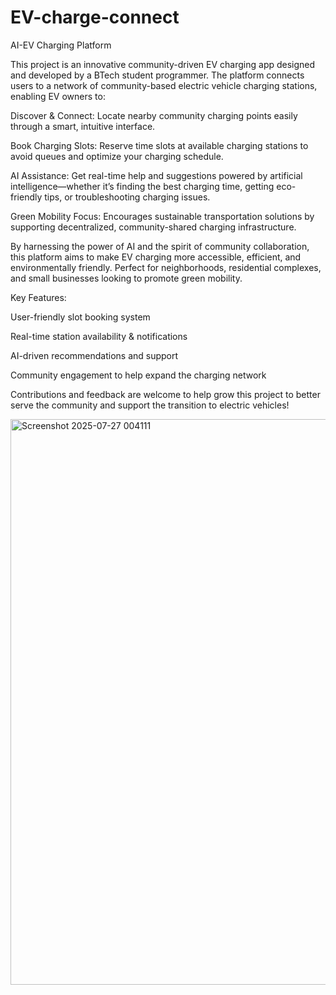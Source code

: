 # EV-charge-connect
AI-EV Charging Platform



This project is an innovative community-driven EV charging app designed and developed by a BTech student programmer. The platform connects users to a network of community-based electric vehicle charging stations, enabling EV owners to:

Discover & Connect: Locate nearby community charging points easily through a smart, intuitive interface.

Book Charging Slots: Reserve time slots at available charging stations to avoid queues and optimize your charging schedule.

AI Assistance: Get real-time help and suggestions powered by artificial intelligence—whether it’s finding the best charging time, getting eco-friendly tips, or troubleshooting charging issues.

Green Mobility Focus: Encourages sustainable transportation solutions by supporting decentralized, community-shared charging infrastructure.

By harnessing the power of AI and the spirit of community collaboration, this platform aims to make EV charging more accessible, efficient, and environmentally friendly. Perfect for neighborhoods, residential complexes, and small businesses looking to promote green mobility.

Key Features:

User-friendly slot booking system

Real-time station availability & notifications

AI-driven recommendations and support

Community engagement to help expand the charging network

Contributions and feedback are welcome to help grow this project to better serve the community and support the transition to electric vehicles!



<img width="1797" height="905" alt="Screenshot 2025-07-27 004111" src="https://github.com/user-attachments/assets/7a48136c-418d-4ac2-8102-4c5d690dc627" />

